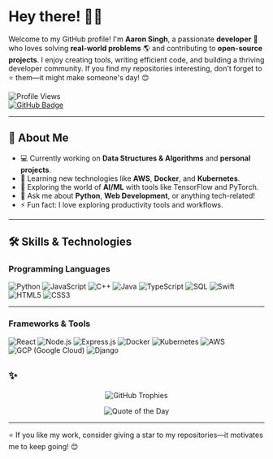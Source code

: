 # Hey there! 👋😄

Welcome to my GitHub profile! I'm **Aaron Singh**, a passionate **developer** 🚀 who loves solving **real-world problems** 🌎 and contributing to **open-source projects**. I enjoy creating tools, writing efficient code, and building a thriving developer community. If you find my repositories interesting, don't forget to ⭐ them—it might make someone's day! 😊

![Profile Views](https://komarev.com/ghpvc/?username=A-Singh15&style=flat&color=blue)  
[![GitHub Badge](https://img.shields.io/badge/-A--Singh15-black?style=flat&labelColor=black&logo=github&logoColor=white)](https://github.com/A-Singh15)

---

## 🌟 About Me
- 💻 Currently working on **Data Structures & Algorithms** and **personal projects**.
- 🌱 Learning new technologies like **AWS**, **Docker**, and **Kubernetes**.
- 🔭 Exploring the world of **AI/ML** with tools like TensorFlow and PyTorch.
- 💬 Ask me about **Python**, **Web Development**, or anything tech-related!
- ⚡ Fun fact: I love exploring productivity tools and workflows.

---

## 🛠️ Skills & Technologies

### Programming Languages
![Python](https://img.shields.io/badge/-Python-000?logo=Python)
![JavaScript](https://img.shields.io/badge/-JavaScript-000?logo=JavaScript)
![C++](https://img.shields.io/badge/-C++-000?logo=C%2B%2B&logoColor=00599C)
![Java](https://img.shields.io/badge/-Java-000?logo=Java&logoColor=007396)
![TypeScript](https://img.shields.io/badge/-TypeScript-000?logo=TypeScript)
![SQL](https://img.shields.io/badge/-SQL-000?logo=MySQL)
![Swift](https://img.shields.io/badge/-Swift-000?logo=Swift)
![HTML5](https://img.shields.io/badge/-HTML5-000?logo=HTML5)
![CSS3](https://img.shields.io/badge/-CSS3-000?logo=CSS3)

---

### Frameworks & Tools
![React](https://img.shields.io/badge/-React-000?logo=React)
![Node.js](https://img.shields.io/badge/-Node.js-000?logo=node.js)
![Express.js](https://img.shields.io/badge/-Express.js-000?logo=express)
![Docker](https://img.shields.io/badge/-Docker-000?logo=Docker)
![Kubernetes](https://img.shields.io/badge/-Kubernetes-000?logo=Kubernetes)
![AWS](https://img.shields.io/badge/-AWS-000?logo=Amazon-AWS&logoColor=F90)
![GCP (Google Cloud)](https://img.shields.io/badge/-GCP-000?logo=Google-Cloud&logoColor=4285F4)
![Django](https://img.shields.io/badge/-Django-000?logo=Django)

## ✨ 

<p align="center">
  <img src="https://github-profile-trophy.vercel.app/?username=A-Singh15&theme=algolia" alt="GitHub Trophies" />
</p>

<p align="center">
  <img src="https://quotes-github-readme.vercel.app/api?type=horizontal&theme=algolia" alt="Quote of the Day" />
</p>

---

⭐ If you like my work, consider giving a star to my repositories—it motivates me to keep going! 😊
```
